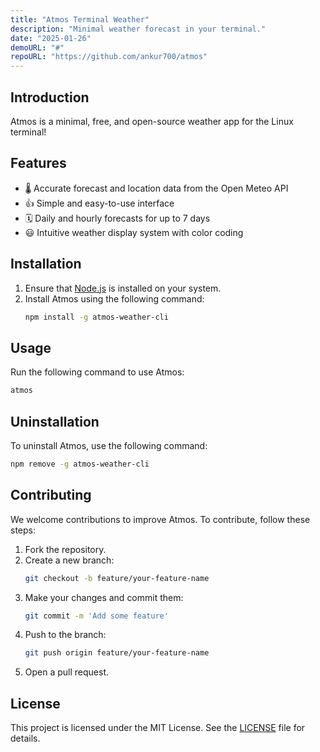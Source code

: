```yaml
---
title: "Atmos Terminal Weather"
description: "Minimal weather forecast in your terminal."
date: "2025-01-26"
demoURL: "#"
repoURL: "https://github.com/ankur700/atmos"
---
```



## Introduction

Atmos is a minimal, free, and open-source weather app for the Linux terminal!

## Features

- 🌡️ Accurate forecast and location data from the Open Meteo API
- 👍 Simple and easy-to-use interface
- 🗓️ Daily and hourly forecasts for up to 7 days
- 😃 Intuitive weather display system with color coding

## Installation

1. Ensure that [Node.js](https://nodejs.org/en/download) is installed on your system.
2. Install Atmos using the following command:
   ```sh
   npm install -g atmos-weather-cli
   ```

## Usage

Run the following command to use Atmos:
```sh
atmos
```

## Uninstallation

To uninstall Atmos, use the following command:
```sh
npm remove -g atmos-weather-cli
```

## Contributing

We welcome contributions to improve Atmos. To contribute, follow these steps:

1. Fork the repository.
2. Create a new branch:
   ```sh
   git checkout -b feature/your-feature-name
   ```
3. Make your changes and commit them:
   ```sh
   git commit -m 'Add some feature'
   ```
4. Push to the branch:
   ```sh
   git push origin feature/your-feature-name
   ```
5. Open a pull request.

## License

This project is licensed under the MIT License. See the [LICENSE](LICENSE) file for details.